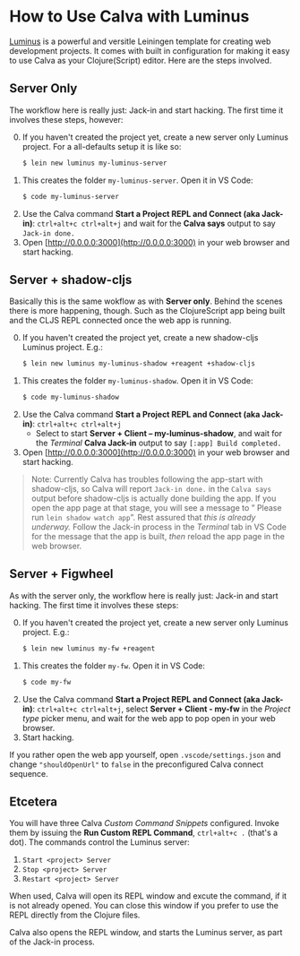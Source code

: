 # How to Use Calva with Luminus

[Luminus](https://luminusweb.com) is a powerful and versitle Leiningen template for creating web development projects. It comes with built in configuration for making it easy to use Calva as your Clojure(Script) editor. Here are the steps involved.

## Server Only

The workflow here is really just: Jack-in and start hacking. The first time it involves these steps, however:

0. If you haven't created the project yet, create a new server only Luminus project. For a all-defaults setup it is like so:
    ```sh
    $ lein new luminus my-luminus-server
    ```
0. This creates the folder `my-luminus-server`. Open it in VS Code:
    ```sh
    $ code my-luminus-server
    ```
0. Use the Calva command **Start a Project REPL and Connect (aka Jack-in)**: `ctrl+alt+c ctrl+alt+j` and wait for the **Calva says** output to say `Jack-in done.`
0. Open [http://0.0.0.0:3000](http://0.0.0.0:3000) in your web browser and start hacking.


## Server + shadow-cljs

Basically this is the same wokflow as with **Server only**. Behind the scenes there is more happening, though. Such as the ClojureScript app being built and the CLJS REPL connected once the web app is running.

0. If you haven't created the project yet, create a new shadow-cljs Luminus project. E.g.:
    ```sh
    $ lein new luminus my-luminus-shadow +reagent +shadow-cljs
    ```
0. This creates the folder `my-luminus-shadow`. Open it in VS Code:
    ```sh
    $ code my-luminus-shadow
    ```
0. Use the Calva command **Start a Project REPL and Connect (aka Jack-in)**: `ctrl+alt+c ctrl+alt+j`
   * Select to start **Server + Client – my-luminus-shadow**, and wait for the _Terminal_ **Calva Jack-in** output to say `[:app] Build completed.`
0. Open [http://0.0.0.0:3000](http://0.0.0.0:3000) in your web browser and start hacking.

> Note: Currently Calva has troubles following the app-start with shadow-cljs, so Calva will report `Jack-in done.` in the `Calva says` output before shadow-cljs is actually done building the app. If you open the app page at that stage, you will see a message to ” Please run `lein shadow watch app`”. Rest assured that _this is already underway._ Follow the Jack-in process in the _Terminal_ tab in VS Code for the message that the app is built, _then_ reload the app page in the web browser.

## Server + Figwheel

As with the server only, the workflow here is really just: Jack-in and start hacking. The first time it involves these steps:

0. If you haven't created the project yet, create a new server only Luminus project. E.g.:
    ```sh
    $ lein new luminus my-fw +reagent
    ```
0. This creates the folder `my-fw`. Open it in VS Code:
    ```sh
    $ code my-fw
    ```
0. Use the Calva command **Start a Project REPL and Connect (aka Jack-in)**: `ctrl+alt+c ctrl+alt+j`, select **Server + Client - my-fw** in the _Project type_ picker menu, and wait for the web app to pop open in your web browser.
0. Start hacking.

If you rather open the web app yourself, open `.vscode/settings.json` and change `"shouldOpenUrl"` to `false` in the preconfigured Calva connect sequence.

## Etcetera

You will have three Calva _Custom Command Snippets_ configured. Invoke them by issuing the **Run Custom REPL Command**, `ctrl+alt+c .` (that's a dot). The commands control the Luminus server:

1. `Start <project> Server`
2. `Stop <project> Server`
3. `Restart <project> Server`

When used, Calva will open its REPL window and excute the command, if it is not already opened. You can close this window if you prefer to use the REPL directly from the Clojure files.

Calva also opens the REPL window, and starts the Luminus server, as part of the Jack-in process.
